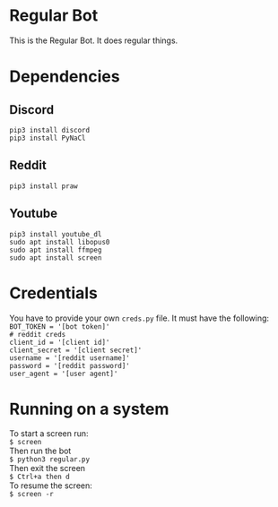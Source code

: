 # Regular Bot
This is the Regular Bot. It does regular things.

# Dependencies

## Discord
`pip3 install discord`<br />
`pip3 install PyNaCl`<br />

## Reddit
`pip3 install praw`<br />

## Youtube
`pip3 install youtube_dl`<br />
`sudo apt install libopus0`<br />
`sudo apt install ffmpeg`<br />
`sudo apt install screen`<br />


# Credentials
You have to provide your own `creds.py` file. It must have the following:<br />
`BOT_TOKEN = '[bot token]'`<br />
`# reddit creds`<br />
`client_id = '[client id]'`<br />
`client_secret = '[client secret]'`<br />
`username = '[reddit username]'`<br />
`password = '[reddit password]'`<br />
`user_agent = '[user agent]'`<br />

# Running on a system
To start a screen run: <br />
`$ screen`<br />
Then run the bot <br />
`$ python3 regular.py`<br />
Then exit the screen <br />
`$ Ctrl+a then d`<br />
To resume the screen: <br />
`$ screen -r`<br />